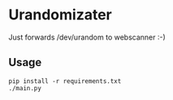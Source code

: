 
# Urandomizater

Just forwards /dev/urandom to webscanner :-)

## Usage

```
pip install -r requirements.txt
./main.py
```
